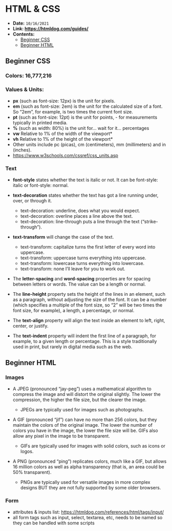 
# **HTML & CSS**

- **Date:** `10/16/2021`
- **Link: https://htmldog.com/guides/**
- **Contents:**
  - [Beginner CSS](#Beginner-CSS)
  - [Beginner HTML](#Beginner-HTML)

## <a id="Beginner-CSS"></a>**Beginner CSS**

### **Colors:** 16,777,216

### **Values & Units:**
- **px** (such as font-size: 12px) is the unit for pixels.
- **em** (such as font-size: 2em) is the unit for the calculated size of a font. So “2em”, for example, is two times the current font size.
- **pt** (such as font-size: 12pt) is the unit for points, - for measurements typically in printed media.
- **%** (such as width: 80%) is the unit for… wait for it… percentages
- **vw** Relative to 1% of the width of the viewport*
- **vh** Relative to 1% of the height of the viewport*
- Other units include pc (picas), cm (centimeters), mm (millimeters) and in (inches).
- https://www.w3schools.com/cssref/css_units.asp


### **Text**
- **font-style** states whether the text is italic or not. It can be font-style: italic or font-style: normal.
- **text-decoration** states whether the text has got a line running under, over, or through it.
  + text-decoration: underline, does what you would expect.
  + text-decoration: overline places a line above the text.
  + text-decoration: line-through puts a line through the text (“strike-through”).

- **text-transform** will change the case of the text.
  - text-transform: capitalize turns the first letter of every word into uppercase.
  - text-transform: uppercase turns everything into uppercase.
  - text-transform: lowercase turns everything into lowercase.
  - text-transform: none I’ll leave for you to work out.
- The **letter-spacing** and **word-spacing** properties are for spacing between letters or words. The value can be a length or normal.

- The **line-height** property sets the height of the lines in an element, such as a paragraph, without adjusting the size of the font. It can be a number (which specifies a multiple of the font size, so “2” will be two times the font size, for example), a length, a percentage, or normal.

- The **text-align** property will align the text inside an element to left, right, center, or justify.

- The **text-indent** property will indent the first line of a paragraph, for example, to a given length or percentage. This is a style traditionally used in print, but rarely in digital media such as the web.

## <a id="Beginner-HTML"></a>Beginner HTML

### **Images**
- A JPEG (pronounced “jay-peg”) uses a mathematical algorithm to compress the image and will distort the original slightly. The lower the compression, the higher the file size, but the clearer the image.
  - JPEGs are typically used for images such as photographs.

- A GIF (pronounced “jif”) can have no more than 256 colors, but they maintain the colors of the original image. The lower the number of colors you have in the image, the lower the file size will be. GIFs also allow any pixel in the image to be transparent.
  - GIFs are typically used for images with solid colors, such as icons or logos.

- A PNG (pronounced “ping”) replicates colors, much like a GIF, but allows 16 million colors as well as alpha transparency (that is, an area could be 50% transparent).
  - PNGs are typically used for versatile images in more complex designs BUT they are not fully supported by some older browsers. 
  
### **Form**

- attributes & inputs list: https://htmldog.com/references/html/tags/input/ 
- all form tags such as input, select, textarea, etc, needs to be named so they can be handled with some scripts








